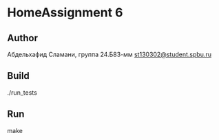 # HomeAssignment 6
## Author

Абдельхафид Сламани, группа 24.Б83-мм
st130302@student.spbu.ru
## Build
./run_tests
## Run 
make